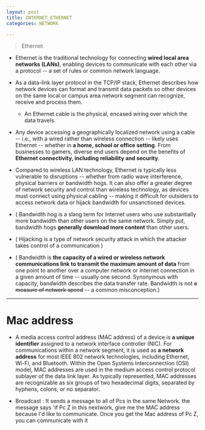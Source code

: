 ```yaml
---
layout: post
title: INTERNET_ETHERNET
categories: NETWORK

---
```


> Ethernet

* Ethernet is the traditional technology for connecting **wired local area networks (LANs)**, enabling devices to communicate with each other via a protocol -- a set of rules or common network language.

* As a data-link layer protocol in the TCP/IP stack, Ethernet describes how network devices can format and transmit data packets so other devices on the same local or campus area network segment can recognize, receive and process them. 
  * An Ethernet cable is the physical, encased wiring over which the data travels.

* Any device accessing a geographically localized network using a cable -- i.e., with a wired rather than wireless connection -- likely uses Ethernet -- whether in **a home, school or office setting**. From businesses to gamers, diverse end users depend on the benefits of **Ethernet connectivity, including reliability and security**.

* Compared to wireless LAN technology, Ethernet is typically less vulnerable to disruptions -- whether from radio wave interference, physical barriers or bandwidth hogs. It can also offer a greater degree of network security and control than wireless technology, as devices must connect using physical cabling -- making it difficult for outsiders to access network data or hijack bandwidth for unsanctioned devices.

* ( Bandwidth hog is a slang term for Internet users who use substantially more bandwidth than other users on the same network. Simply put, bandwidth hogs **generally download more content** than other users. 
* ( Hijacking is a type of network security attack in which the attacker takes control of a communication )
* ( Bandwidth is **the capacity of a wired or wireless network communications link to transmit the maximum amount of data** from one point to another over a computer network or internet connection in a given amount of time -- usually one second. Synonymous with capacity, bandwidth describes the data transfer rate. Bandwidth is not ~~a measure of network speed~~ -- a common misconception.)

- - -
# Mac address

* A media access control address (MAC address) of a device is **a unique identifier** assigned to a network interface controller (NIC). For communications within a network segment, it is used as **a network address** for most IEEE 802 network technologies, including Ethernet, Wi-Fi, and Bluetooth. Within the Open Systems Interconnection (OSI) model, MAC addresses are used in the medium access control protocol sublayer of the data link layer. As typically represented, MAC addresses are recognizable as six groups of two hexadecimal digits, separated by hyphens, colons, or no separator.

* Broadcast : It sends a message to all of Pcs in the same Network. the message says 'if Pc Z in this nextwork, give me the MAC address because I'd like to communicate. Once you get the Mac address of Pc Z, you can communicate with it
